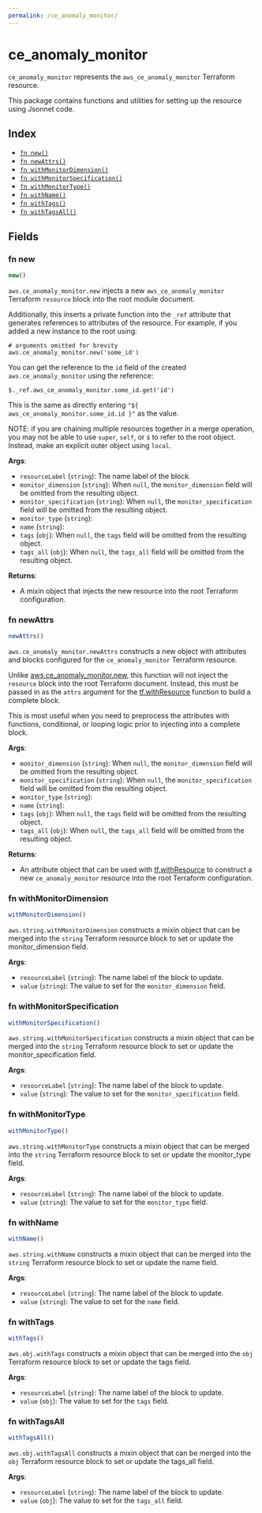 ```yaml
---
permalink: /ce_anomaly_monitor/
---
```


# ce_anomaly_monitor

`ce_anomaly_monitor` represents the `aws_ce_anomaly_monitor` Terraform resource.



This package contains functions and utilities for setting up the resource using Jsonnet code.


## Index

* [`fn new()`](#fn-new)
* [`fn newAttrs()`](#fn-newattrs)
* [`fn withMonitorDimension()`](#fn-withmonitordimension)
* [`fn withMonitorSpecification()`](#fn-withmonitorspecification)
* [`fn withMonitorType()`](#fn-withmonitortype)
* [`fn withName()`](#fn-withname)
* [`fn withTags()`](#fn-withtags)
* [`fn withTagsAll()`](#fn-withtagsall)

## Fields

### fn new

```ts
new()
```


`aws.ce_anomaly_monitor.new` injects a new `aws_ce_anomaly_monitor` Terraform `resource`
block into the root module document.

Additionally, this inserts a private function into the `_ref` attribute that generates references to attributes of the
resource. For example, if you added a new instance to the root using:

    # arguments omitted for brevity
    aws.ce_anomaly_monitor.new('some_id')

You can get the reference to the `id` field of the created `aws.ce_anomaly_monitor` using the reference:

    $._ref.aws_ce_anomaly_monitor.some_id.get('id')

This is the same as directly entering `"${ aws_ce_anomaly_monitor.some_id.id }"` as the value.

NOTE: if you are chaining multiple resources together in a merge operation, you may not be able to use `super`, `self`,
or `$` to refer to the root object. Instead, make an explicit outer object using `local`.

**Args**:
  - `resourceLabel` (`string`): The name label of the block.
  - `monitor_dimension` (`string`):  When `null`, the `monitor_dimension` field will be omitted from the resulting object.
  - `monitor_specification` (`string`):  When `null`, the `monitor_specification` field will be omitted from the resulting object.
  - `monitor_type` (`string`): 
  - `name` (`string`): 
  - `tags` (`obj`):  When `null`, the `tags` field will be omitted from the resulting object.
  - `tags_all` (`obj`):  When `null`, the `tags_all` field will be omitted from the resulting object.

**Returns**:
- A mixin object that injects the new resource into the root Terraform configuration.


### fn newAttrs

```ts
newAttrs()
```


`aws.ce_anomaly_monitor.newAttrs` constructs a new object with attributes and blocks configured for the `ce_anomaly_monitor`
Terraform resource.

Unlike [aws.ce_anomaly_monitor.new](#fn-ce_anomaly_monitornew), this function will not inject the `resource`
block into the root Terraform document. Instead, this must be passed in as the `attrs` argument for the
[tf.withResource](https://github.com/tf-libsonnet/core/tree/main/docs#fn-withresource) function to build a complete block.

This is most useful when you need to preprocess the attributes with functions, conditional, or looping logic prior to
injecting into a complete block.

**Args**:
  - `monitor_dimension` (`string`):  When `null`, the `monitor_dimension` field will be omitted from the resulting object.
  - `monitor_specification` (`string`):  When `null`, the `monitor_specification` field will be omitted from the resulting object.
  - `monitor_type` (`string`): 
  - `name` (`string`): 
  - `tags` (`obj`):  When `null`, the `tags` field will be omitted from the resulting object.
  - `tags_all` (`obj`):  When `null`, the `tags_all` field will be omitted from the resulting object.

**Returns**:
  - An attribute object that can be used with [tf.withResource](https://github.com/tf-libsonnet/core/tree/main/docs#fn-withresource) to construct a new `ce_anomaly_monitor` resource into the root Terraform configuration.


### fn withMonitorDimension

```ts
withMonitorDimension()
```

`aws.string.withMonitorDimension` constructs a mixin object that can be merged into the `string`
Terraform resource block to set or update the monitor_dimension field.



**Args**:
  - `resourceLabel` (`string`): The name label of the block to update.
  - `value` (`string`): The value to set for the `monitor_dimension` field.


### fn withMonitorSpecification

```ts
withMonitorSpecification()
```

`aws.string.withMonitorSpecification` constructs a mixin object that can be merged into the `string`
Terraform resource block to set or update the monitor_specification field.



**Args**:
  - `resourceLabel` (`string`): The name label of the block to update.
  - `value` (`string`): The value to set for the `monitor_specification` field.


### fn withMonitorType

```ts
withMonitorType()
```

`aws.string.withMonitorType` constructs a mixin object that can be merged into the `string`
Terraform resource block to set or update the monitor_type field.



**Args**:
  - `resourceLabel` (`string`): The name label of the block to update.
  - `value` (`string`): The value to set for the `monitor_type` field.


### fn withName

```ts
withName()
```

`aws.string.withName` constructs a mixin object that can be merged into the `string`
Terraform resource block to set or update the name field.



**Args**:
  - `resourceLabel` (`string`): The name label of the block to update.
  - `value` (`string`): The value to set for the `name` field.


### fn withTags

```ts
withTags()
```

`aws.obj.withTags` constructs a mixin object that can be merged into the `obj`
Terraform resource block to set or update the tags field.



**Args**:
  - `resourceLabel` (`string`): The name label of the block to update.
  - `value` (`obj`): The value to set for the `tags` field.


### fn withTagsAll

```ts
withTagsAll()
```

`aws.obj.withTagsAll` constructs a mixin object that can be merged into the `obj`
Terraform resource block to set or update the tags_all field.



**Args**:
  - `resourceLabel` (`string`): The name label of the block to update.
  - `value` (`obj`): The value to set for the `tags_all` field.
